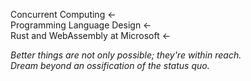 Concurrent Computing ←<br/>
Programming Language Design ←<br/>
Rust and WebAssembly at Microsoft ←

*Better things are not only possible; they're within reach.<br/>
Dream beyond an ossification of the status quo.*
